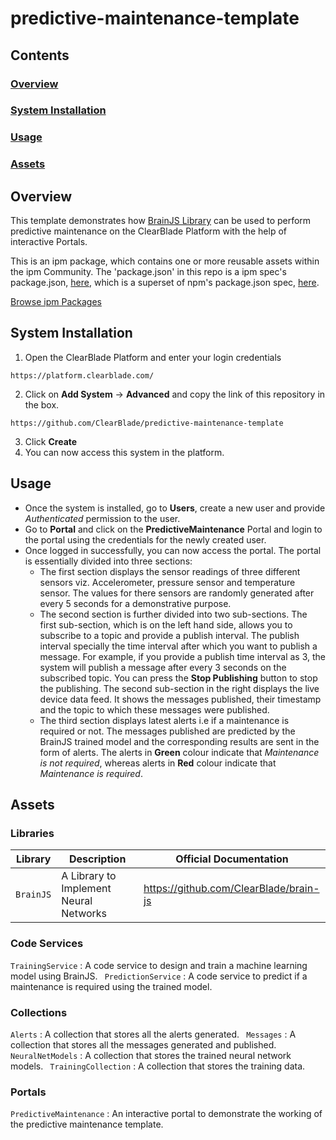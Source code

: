 # predictive-maintenance-template

## Contents

### [Overview](#overview-1)
### [System Installation](#system-installation)
### [Usage](#usage-1)
### [Assets](#assets-1)

## Overview

This template demonstrates how [BrainJS Library](https://github.com/ClearBlade/brain-js) can be used to perform predictive maintenance on the ClearBlade Platform with the help of interactive Portals.

This is an ipm package, which contains one or more reusable assets within the ipm Community. The 'package.json' in this repo is a ipm spec's package.json, [here](https://docs.clearblade.com/v/3/6-ipm/spec), which is a superset of npm's package.json spec, [here](https://docs.npmjs.com/files/package.json).

[Browse ipm Packages](https://ipm.clearblade.com)

## System Installation

1. Open the ClearBlade Platform and enter your login credentials
```
https://platform.clearblade.com/
```
2. Click on **Add System** -> **Advanced** and copy the link of this repository in the box.
```
https://github.com/ClearBlade/predictive-maintenance-template
```
3. Click **Create**
4. You can now access this system in the platform.

## Usage
- Once the system is installed, go to **Users**, create a new user and provide *Authenticated* permission to the user.
- Go to **Portal** and click on the **PredictiveMaintenance** Portal and login to the portal using the credentials for the newly created user.
- Once logged in successfully, you can now access the portal. The portal is essentially divided into three sections:
  - The first section displays the sensor readings of three different sensors viz. Accelerometer, pressure sensor and temperature sensor. The values for there sensors are randomly generated after every 5 seconds for a demonstrative purpose.
  - The second section is further divided into two sub-sections. The first sub-section, which is on the left hand side, allows you to subscribe to a topic and provide a publish interval. The publish interval specially the time interval after which you want to publish a message. For example, if you provide a publish time interval as 3, the system will publish a message after every 3 seconds on the subscribed topic. You can press the **Stop Publishing** button to stop the publishing. The second sub-section in the right displays the live device data feed. It shows the messages published, their timestamp and the topic to which these messages were published.
  - The third section displays latest alerts i.e if a maintenance is required or not. The messages published are predicted by the BrainJS trained model and the corresponding results are sent in the form of alerts. The alerts in **Green** colour indicate that *Maintenance is not required*, whereas alerts in **Red** colour indicate that *Maintenance is required*.

## Assets

### Libraries 

| Library         | Description                            | Official Documentation              |
| --------------- | -------------------------------------- | ----------------------------------- |
| ``` BrainJS ``` | A Library to Implement Neural Networks | https://github.com/ClearBlade/brain-js |

### Code Services

``` TrainingService ``` : A code service to design and train a machine learning model using BrainJS.
``` PredictionService``` : A code service to predict if a maintenance is required using the trained model.

### Collections

``` Alerts ``` : A collection that stores all the alerts generated.
``` Messages``` : A collection that stores all the messages generated and published.
``` NeuralNetModels``` : A collection that stores the trained neural network models.
``` TrainingCollection``` : A collection that stores the training data.

### Portals

``` PredictiveMaintenance ``` : An interactive portal to demonstrate the working of the predictive maintenance template.
